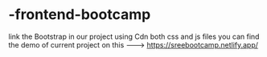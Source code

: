 # -frontend-bootcamp

link the Bootstrap in our project using Cdn both css and js files
you can find the demo of current project on this ---> https://sreebootcamp.netlify.app/
